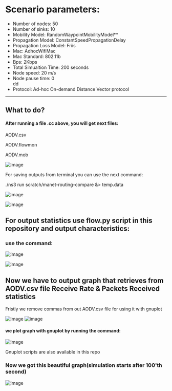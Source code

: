# Scenario parameters:

<ul>
  <li>Number of nodes: 50</li>
<li>Number of sinks: 10</li>
<li>Mobility Model: RandomWaypointMobilityModel** </li>
<li>Propagation Model: ConstantSpeedPropagationDelay</li>
<li>Propagation Loss Model: Friis</li>
<li>Mac: AdhocWifiMac</li>
<li>Mac Standard: 802.11b</li>
<li>Bps: 2Kbps</li>
<li>Total Simualtion Time: 200 seconds</li>
<li>Node speed: 20 m/s</li>
<li>Node pause time: 0</li>dd
<li>Protocol: Ad-hoc On-demand Distance Vector protocol</li>
</ul>

<hr/>


## What to do?
#### After running a file .cc above, you will get next files: 

AODV.csv

AODV.flowmon

AODV.mob

![image](https://user-images.githubusercontent.com/122405130/224842451-d7704a45-ad88-4ca0-a4dd-c635571c26e7.png)

For saving outputs from terminal you can use the next command:

./ns3 run scratch/manet-routing-compare &> temp.data

![image](https://user-images.githubusercontent.com/122405130/224842757-d8f93835-8ecc-4a03-8d43-3af358d23b9c.png)

![image](https://user-images.githubusercontent.com/122405130/224843120-88d5ddb6-ef6a-46df-8742-d003ebfdc989.png)


## For output statistics use flow.py script in this repository and output characteristics:

### use the command: 

![image](https://user-images.githubusercontent.com/122405130/224851787-b6941a0b-7a45-4fe7-8ec5-5be7c6097943.png)

![image](https://user-images.githubusercontent.com/122405130/224851600-721ed9f0-d491-453c-adfb-dd8f17c91228.png)


## Now we have to output graph that retrieves from AODV.csv file Receive Rate & Packets Received statistics

Fristly we remove commas from out AODV.csv file for using it with gnuplot

![image](https://user-images.githubusercontent.com/122405130/224854479-bbd8cde3-f7e0-4b00-98b2-770e6ce9ecc6.png)
![image](https://user-images.githubusercontent.com/122405130/224855248-c6c75f16-8d5d-4383-94c9-8590de1e0009.png)
#### we plot graph with gnuplot by running the command:
![image](https://user-images.githubusercontent.com/122405130/224854580-827fe19f-8c8d-4ee6-9e19-e6625dec2b2e.png)

Gnuplot scripts are also available in this repo

### Now we got this beautiful graph(simulation starts after 100'th second)
![image](https://user-images.githubusercontent.com/122405130/224858052-3afde8fc-27e5-4e62-b0fc-f7f4ec6c2905.png)
<!--
[Duck Duck Go](https://duckduckgo.com "The best search engine for privacy")

<https://www.markdownguide.org>
<fake@example.com>


I love supporting the **[EFF](https://eff.org)**.
This is the *[Markdown Guide](https://www.markdownguide.org)*.
See the section on [`code`](#code).



-->

